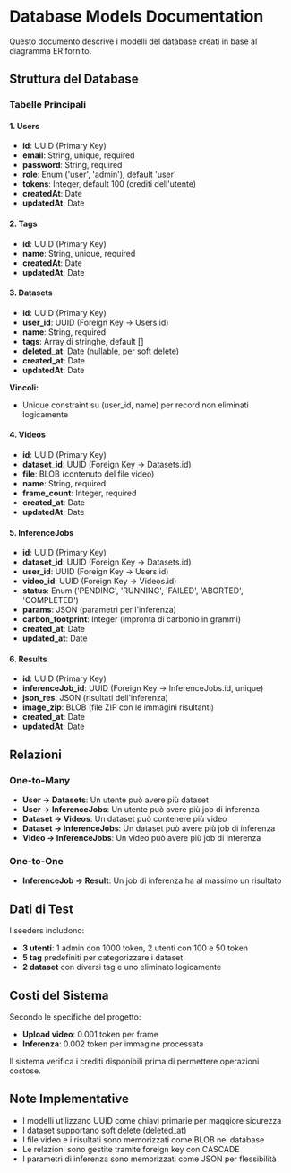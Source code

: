 # Database Models Documentation

Questo documento descrive i modelli del database creati in base al diagramma ER fornito.

## Struttura del Database

### Tabelle Principali

#### 1. Users

- **id**: UUID (Primary Key)
- **email**: String, unique, required
- **password**: String, required
- **role**: Enum ('user', 'admin'), default 'user'
- **tokens**: Integer, default 100 (crediti dell'utente)
- **createdAt**: Date
- **updatedAt**: Date

#### 2. Tags

- **id**: UUID (Primary Key)
- **name**: String, unique, required
- **createdAt**: Date
- **updatedAt**: Date

#### 3. Datasets

- **id**: UUID (Primary Key)
- **user_id**: UUID (Foreign Key → Users.id)
- **name**: String, required
- **tags**: Array di stringhe, default []
- **deleted_at**: Date (nullable, per soft delete)
- **created_at**: Date
- **updatedAt**: Date

**Vincoli:**

- Unique constraint su (user_id, name) per record non eliminati logicamente

#### 4. Videos

- **id**: UUID (Primary Key)
- **dataset_id**: UUID (Foreign Key → Datasets.id)
- **file**: BLOB (contenuto del file video)
- **name**: String, required
- **frame_count**: Integer, required
- **created_at**: Date
- **updatedAt**: Date

#### 5. InferenceJobs

- **id**: UUID (Primary Key)
- **dataset_id**: UUID (Foreign Key → Datasets.id)
- **user_id**: UUID (Foreign Key → Users.id)
- **video_id**: UUID (Foreign Key → Videos.id)
- **status**: Enum ('PENDING', 'RUNNING', 'FAILED', 'ABORTED', 'COMPLETED')
- **params**: JSON (parametri per l'inferenza)
- **carbon_footprint**: Integer (impronta di carbonio in grammi)
- **created_at**: Date
- **updated_at**: Date

#### 6. Results

- **id**: UUID (Primary Key)
- **inferenceJob_id**: UUID (Foreign Key → InferenceJobs.id, unique)
- **json_res**: JSON (risultati dell'inferenza)
- **image_zip**: BLOB (file ZIP con le immagini risultanti)
- **created_at**: Date
- **updatedAt**: Date

## Relazioni

### One-to-Many

- **User → Datasets**: Un utente può avere più dataset
- **User → InferenceJobs**: Un utente può avere più job di inferenza
- **Dataset → Videos**: Un dataset può contenere più video
- **Dataset → InferenceJobs**: Un dataset può avere più job di inferenza
- **Video → InferenceJobs**: Un video può avere più job di inferenza

### One-to-One

- **InferenceJob → Result**: Un job di inferenza ha al massimo un risultato

## Dati di Test

I seeders includono:

- **3 utenti**: 1 admin con 1000 token, 2 utenti con 100 e 50 token
- **5 tag** predefiniti per categorizzare i dataset
- **2 dataset** con diversi tag e uno eliminato logicamente

## Costi del Sistema

Secondo le specifiche del progetto:

- **Upload video**: 0.001 token per frame
- **Inferenza**: 0.002 token per immagine processata

Il sistema verifica i crediti disponibili prima di permettere operazioni costose.

## Note Implementative

- I modelli utilizzano UUID come chiavi primarie per maggiore sicurezza
- I dataset supportano soft delete (deleted_at)
- I file video e i risultati sono memorizzati come BLOB nel database
- Le relazioni sono gestite tramite foreign key con CASCADE
- I parametri di inferenza sono memorizzati come JSON per flessibilità
